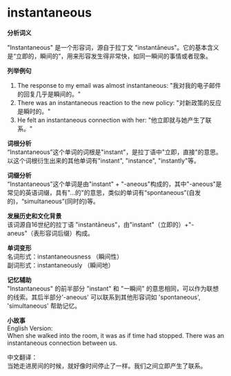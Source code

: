 # instantaneous

**分析词义**

  

"Instantaneous" 是一个形容词，源自于拉丁文 "instantāneus"。它的基本含义是“立即的，瞬间的”，用来形容发生得非常快，如同一瞬间的事情或者现象。

  

**列举例句**

  

1.  The response to my email was almost instantaneous: "我对我的电子邮件的回复几乎是瞬间的。"
2.  There was an instantaneous reaction to the new policy: "对新政策的反应是瞬时的。"
3.  He felt an instantaneous connection with her: "他立即就与她产生了联系。"

  

**词根分析**  
“Instantaneous”这个单词的词根是"instant"，是拉丁语中"立即，直接"的意思。以这个词根衍生出来的其他单词有"instant", "instance", "instantly"等。

  

**词缀分析**  
“Instantaneous”这个单词是由"instant" + "-aneous"构成的，其中"-aneous"是常见的英语词缀，具有"...的"的意思，类似的单词有“spontaneous”(自发的)，“simultaneous”(同时的)等。

  

**发展历史和文化背景**  
该词源自16世纪的拉丁语 "instantāneus"，由"instant"（立即的）+"-aneus"（表形容词后缀）构成。

  

**单词变形**  
名词形式：instantaneousness （瞬间性）  
副词形式：instantaneously （瞬间地）

  

**记忆辅助**  
"Instantaneous" 的前半部分 "instant" 和 "一瞬间" 的意思相同，可以作为联想的线索。其后半部分'-aneous' 可以联系到其他形容词如 'spontaneous', 'simultaneous' 帮助记忆。

  

**小故事**  
English Version:  
When she walked into the room, it was as if time had stopped. There was an instantaneous connection between us.

  

中文翻译：  
当她走进房间的时候，就好像时间停止了一样。我们之间立即产生了联系。

